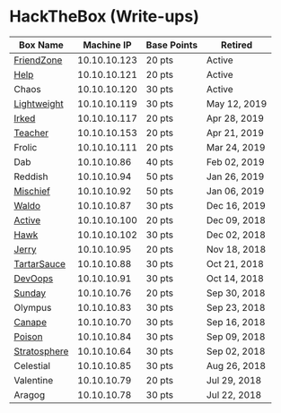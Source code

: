 # HackTheBox (Write-ups)

Box Name | Machine IP | Base Points | Retired
--- | --- | --- | ---
[FriendZone](https://github.com/jebidiah-anthony/htb_friendzone) | 10.10.10.123 | 20 pts | Active
[Help](https://github.com/jebidiah-anthony/htb_help) | 10.10.10.121 | 20 pts | Active
Chaos | 10.10.10.120 | 30 pts | Active
[Lightweight](https://github.com/jebidiah-anthony/htb_lightweight) | 10.10.10.119 | 30 pts | May 12, 2019
[Irked](https://github.com/jebidiah-anthony/htb_irked) | 10.10.10.117 | 20 pts | Apr 28, 2019
[Teacher](https://github.com/jebidiah-anthony/htb_teacher) | 10.10.10.153 | 20 pts | Apr 21, 2019
Frolic | 10.10.10.111 | 20 pts | Mar 24, 2019
Dab | 10.10.10.86 | 40 pts | Feb 02, 2019
Reddish | 10.10.10.94 | 50 pts | Jan 26, 2019
[Mischief](https://hackedthebox.wordpress.com/htb-mischief/) | 10.10.10.92 | 50 pts | Jan 06, 2019
[Waldo](https://hackedthebox.wordpress.com/htb-waldo/) | 10.10.10.87 | 30 pts | Dec 16, 2019
[Active](https://hackedthebox.wordpress.com/htb-active/) | 10.10.10.100 | 20 pts | Dec 09, 2018
[Hawk](https://hackedthebox.wordpress.com/htb-hawk/) | 10.10.10.102 | 30 pts | Dec 02, 2018
[Jerry](https://hackedthebox.wordpress.com/htb-jerry/) | 10.10.10.95 | 20 pts | Nov 18, 2018
[TartarSauce](https://hackedthebox.wordpress.com/htb-tartarsauce/) | 10.10.10.88 | 30 pts | Oct 21, 2018
[DevOops](https://hackedthebox.wordpress.com/htb-dev0ops/) | 10.10.10.91 | 30 pts | Oct 14, 2018
[Sunday](https://hackedthebox.wordpress.com/htb-sunday/) | 10.10.10.76 | 20 pts | Sep 30, 2018
Olympus | 10.10.10.83 | 30 pts | Sep 23, 2018
[Canape](https://hackedthebox.wordpress.com/htb-canape/) | 10.10.10.70 | 30 pts | Sep 16, 2018
[Poison](https://hackedthebox.wordpress.com/htb-poison/) | 10.10.10.84 | 30 pts | Sep 09, 2018
[Stratosphere](https://hackedthebox.wordpress.com/htb-stratosphere/) | 10.10.10.64  | 30 pts | Sep 02, 2018
Celestial | 10.10.10.85 | 30 pts | Aug 26, 2018
Valentine | 10.10.10.79 | 20 pts | Jul 29, 2018
Aragog | 10.10.10.78 | 30 pts | Jul 22, 2018
